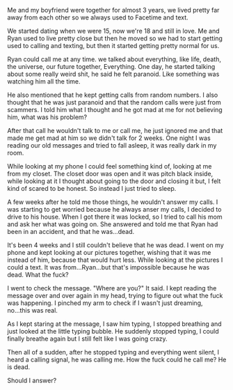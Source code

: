 Me and my boyfriend were together for almost 3 years, we lived pretty far away from each other so we always used to Facetime and text.

We started dating when we were 15, now we're 18 and still in love. Me and Ryan used to live pretty close but then he moved so we had to start getting used to calling and texting, but then it started getting pretty normal for us.

Ryan could call me at any time. we talked about everything, like life, death, the universe, our future together, Everything. One day, he started talking about some really weird shit, he said he felt paranoid. Like something was watching him all the time.

He also mentioned that he kept getting calls from random numbers. I also thought that he was just paranoid and that the random calls were just from scammers. I told him what I thought and he got mad at me for not believing him, what was his problem?

After that call he wouldn't talk to me or call me, he just ignored me and that made me get mad at him so we didn't talk for  2 weeks. One night I was reading our old messages and tried to fall asleep, it was really dark in my room.

While looking at my phone I could feel something kind of, looking at me from my closet. The closet door was open and it was pitch black inside, while looking at it I thought about going to the door and closing it but, I felt kind of scared to be honest. So instead I just tried to sleep.

A few weeks after he told me those things, he wouldn't answer my calls. I was starting to get worried because he always anser my calls, I decided to drive to his house. When I got there it was locked, so I tried to call his mom and ask her what was going on. She answered and told me that Ryan had been in an accident, and that he was...dead. 

It's been 4 weeks and I still couldn't believe that he was dead. I went on my phone and kept looking at our pictures together, wishing that it was me instead of him, because that would hurt less. While looking at the pictures I could a text. It was from...Ryan...but that's impossible because he was dead. What the fuck?

I went to check the message. "Where are you?" It said. I kept reading the message over and over again in my head, trying to figure out what the fuck was happening. I pinched my arm to check if I wasn't just dreaming, no...this was real. 

As I kept staring at the message, I saw him typing, I stopped breathing and just looked at the little typing bubble. He suddenly stopped typing, I could finally breathe again but I still felt like I was going crazy. 

Then all of a sudden, after he stopped typing and everything went silent, I heard a calling signal, he was calling me. How the fuck could he call me? He is dead. 

Should I answer?
